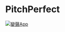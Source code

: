 # PitchPerfect
[![變聲App](https://res.cloudinary.com/marcomontalbano/image/upload/v1636860620/video_to_markdown/images/youtube--flEL-qzQcso-c05b58ac6eb4c4700831b2b3070cd403.jpg)](https://youtu.be/flEL-qzQcso "變聲App")
